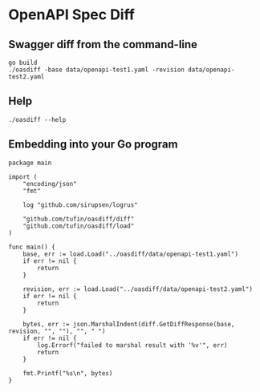# OpenAPI Spec Diff


## Swagger diff from the command-line
```
go build
./oasdiff -base data/openapi-test1.yaml -revision data/openapi-test2.yaml
```

## Help
```
./oasdiff --help
```

## Embedding into your Go program
```
package main

import (
	"encoding/json"
	"fmt"

	log "github.com/sirupsen/logrus"

	"github.com/tufin/oasdiff/diff"
	"github.com/tufin/oasdiff/load"
)

func main() {
	base, err := load.Load("../oasdiff/data/openapi-test1.yaml")
	if err != nil {
		return
	}

	revision, err := load.Load("../oasdiff/data/openapi-test2.yaml")
	if err != nil {
		return
	}

	bytes, err := json.MarshalIndent(diff.GetDiffResponse(base, revision, "", ""), "", " ")
	if err != nil {
		log.Errorf("failed to marshal result with '%v'", err)
		return
	}

	fmt.Printf("%s\n", bytes)
}
```
